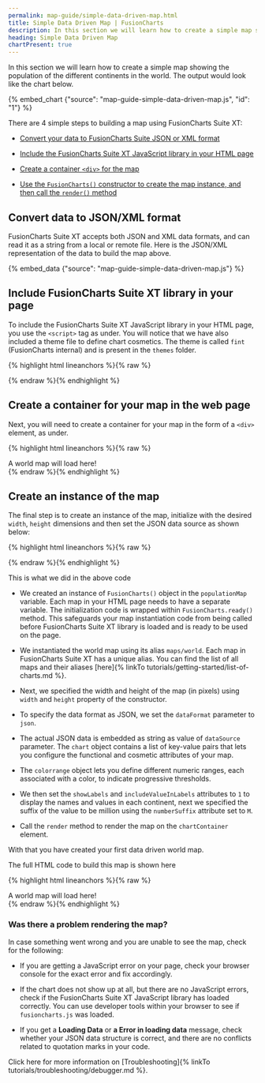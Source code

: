 ```yaml
---
permalink: map-guide/simple-data-driven-map.html
title: Simple Data Driven Map | FusionCharts
description: In this section we will learn how to create a simple map showing the population of the different continents in the world.
heading: Simple Data Driven Map
chartPresent: true
---
```


In this section we will learn how to create a simple map showing the population of the different continents in the world. The output would look like the chart below.

{% embed_chart {"source": "map-guide-simple-data-driven-map.js", "id": "1"} %}

There are 4 simple steps to building a map using FusionCharts Suite XT:

* <a href="{{ site.baseurl }}map-guide/simple-data-driven-map.html#convert-data-to-jsonxml-format">Convert your data to FusionCharts Suite JSON or XML format</a>

* <a href="{{ site.baseurl }}map-guide/simple-data-driven-map.html#include-fusioncharts-suite-xt-library-in-your-page">Include the FusionCharts Suite XT JavaScript library in your HTML page</a>

* <a href="{{ site.baseurl }}map-guide/simple-data-driven-map.html#create-a-container-for-your-map-in-the-web-page">Create a container `<div>` for the map</a>

* <a href="{{ site.baseurl }}map-guide/simple-data-driven-map.html#create-an-instance-of-the-map">Use the `FusionCharts()` constructor to create the map instance, and then call the `render()` method</a>

## Convert data to JSON/XML format

FusionCharts Suite XT accepts both JSON and XML data formats, and can read it as a string from a local or remote file. Here is the JSON/XML representation of the data to build the map above.

{% embed_data {"source": "map-guide-simple-data-driven-map.js"} %}

## Include FusionCharts Suite XT library in your page

To include the FusionCharts Suite XT JavaScript library in your HTML page, you use the `<script>` tag as under. You will notice that we have also included a theme file to define chart cosmetics. The theme is called `fint` (FusionCharts internal) and is present in the `themes` folder.

{% highlight html lineanchors %}{% raw %}
<head>
    <title>A Data Driven Map</title>
    <script type="text/javascript" src="fusioncharts/fusioncharts.js"></script>
    <script type="text/javascript" src="fusioncharts/themes/fusioncharts.theme.fint.js"></script>
</head>
{% endraw %}{% endhighlight %}

## Create a container for your map in the web page

Next, you will need to create a container for your map in the form of a `<div>` element, as under.

{% highlight html lineanchors %}{% raw %}
<body>
<div id="chart-container">A world map will load here!</div>
</body>
{% endraw %}{% endhighlight %}

## Create an instance of the map

The final step is to create an instance of the map, initialize with the desired `width`, `height` dimensions and then set the JSON data source as shown below:

{% highlight html lineanchors %}{% raw %}
<script>
FusionCharts.ready(function() {
    var populationMap = new FusionCharts({
        type: 'maps/world',
        renderAt: 'chart-container',
        width: '600',
        height: '400',
        dataFormat: 'json',
        dataSource: {
            "chart": {
                "caption": "Global Population",
                "theme": "fint",
                "formatNumberScale": "0",
                "numberSuffix": "M"
            },
            "colorrange": {
                "color": [{
                    "minvalue": "0",
                    "maxvalue": "100",
                    "code": "#E0F0E0",
                    "displayValue": "Below 100M"
                }, {
                    "minvalue": "100",
                    "maxvalue": "500",
                    "code": "#D0DFA3",
                    "displayValue": "100-500M"
                }, {
                    "minvalue": "500",
                    "maxvalue": "1000",
                    "code": "#B0BF92",
                    "displayValue": "500-1000M"
                }, {
                    "minvalue": "1000",
                    "maxvalue": "5000",
                    "code": "#91AF64",
                    "displayValue": "Above 1B"
                }]
            },
            "data": [{
                "id": "NA",
                "value": "515"
            }, {
                "id": "SA",
                "value": "373"
            }, {
                "id": "AS",
                "value": "3875"
            }, {
                "id": "EU",
                "value": "727"
            }, {
                "id": "AF",
                "value": "885"
            }, {
                "id": "AU",
                "value": "32"
            }]
        }
    }).render();
});
</script>
{% endraw %}{% endhighlight %}

This is what we did in the above code

* We created an instance of `FusionCharts()` object in the `populationMap` variable. Each map in your HTML page needs to have a separate variable. The initialization code is wrapped within `FusionCharts.ready()` method. This safeguards your map instantiation code from being called before FusionCharts Suite XT library is loaded and is ready to be used on the page.

* We instantiated the world map using its alias `maps/world`. Each map in FusionCharts Suite XT has a unique alias. You can find the list of all maps and their aliases [here]{% linkTo tutorials/getting-started/list-of-charts.md %}.

* Next, we specified the width and height of the map (in pixels) using `width` and `height` property of the constructor.

* To specify the data format as JSON, we set the `dataFormat` parameter to `json`.

* The actual JSON data is embedded as string as value of `dataSource` parameter. The `chart` object contains a list of key-value pairs that lets you configure the functional and cosmetic attributes of your map.

* The `colorrange` object lets you define different numeric ranges, each associated with a color, to indicate progressive thresholds.

* We then set the `showLabels` and `includeValueInLabels` attributes to `1` to display the names and values in each continent, next we specified the suffix of the value to be million using the `numberSuffix` attribute set to `M`.

* Call the `render` method to render the map on the `chartContainer` element.

With that you have created your first data driven world map.

The full HTML code to build this map is shown here

{% highlight html lineanchors %}{% raw %}
<html>
<head>
    <title>A Data Driven Map</title>
    <script type="text/javascript" src="fusioncharts/fusioncharts.js"></script>
    <script type="text/javascript" src="fusioncharts/themes/fusioncharts.theme.fint.js"></script>
<script>
FusionCharts.ready(function () {
    var populationMap = new FusionCharts({
        type: 'maps/world',
        renderAt: 'chart-container',
        width: '600',
        height: '400',
        dataFormat: 'json',
        dataSource: {
                "chart": {
                "caption": "Global Population",
                "theme": "fint",
                "formatNumberScale":"0",
                "numberSuffix":"M"
            },
            "colorrange": {
                "color": [
                    {
                        "minvalue": "0",
                        "maxvalue": "100",
                        "code": "#E0F0E0",
                        "displayValue" : "Below 100M"
                    },
                    {
                        "minvalue": "100",
                        "maxvalue": "500",
                        "code": "#D0DFA3",
                        "displayValue" : "100-500M"
                    },
                    {
                        "minvalue": "500",
                        "maxvalue": "1000",
                        "code": "#B0BF92",
                        "displayValue" : "500-1000M"
                    },
                    {
                        "minvalue": "1000",
                        "maxvalue": "5000",
                        "code": "#91AF64",
                        "displayValue" : "Above 1B"
                    }
                ]
            },
            "data": [
                {
                    "id": "NA",
                    "value": "515"
                },
                {
                    "id": "SA",
                    "value": "373"
                },
                {
                    "id": "AS",
                    "value": "3875"
                },
                {
                    "id": "EU",
                    "value": "727"
                },
                {
                    "id": "AF",
                    "value": "885"
                },
                {
                    "id": "AU",
                    "value": "32"
                }
            ]
        }
    }).render();
});
</script>
</head>
<body>
<div id="chart-container">A world map will load here!</div>
</body>
</html>
{% endraw %}{% endhighlight %}

### Was there a problem rendering the map?

In case something went wrong and you are unable to see the map, check for the following:

* If you are getting a JavaScript error on your page, check your browser console for the exact error and fix accordingly.

* If the chart does not show up at all, but there are no JavaScript errors, check if the FusionCharts Suite XT JavaScript library has loaded correctly. You can use developer tools within your browser to see if `fusioncharts.js` was loaded.

* If you get a **Loading Data** or **a Error in loading data** message, check whether your JSON data structure is correct, and there are no conflicts related to quotation marks in your code.

Click here for more information on [Troubleshooting]{% linkTo tutorials/troubleshooting/debugger.md %}.

